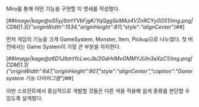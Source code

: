 Miro를 통해 어떤 기능을 구현할 지 명세를 작성했다.

[##_Image|kage@xS5yj/btrtYVbFjgK/YqQggSeMAz4VZnRCYy0G51/img.png|CDM|1.3|{"originWidth":1534,"originHeight":811,"style":"alignCenter"}_##]

먼저 게임의 기능을 크게 GameSystem, Monster, Item, Pickup으로 나누었다. 첫 버전에서는 Game System이 가장 큰 부분을 차지한다.

[##_Image|kage@z6D1J/btrtYcLwcJb/2GdrhlMvOMMYJUIn3eXzC1/img.png|CDM|1.3|{"originWidth":647,"originHeight":907,"style":"alignCenter","caption":"Game system 기능 다이어그램"}_##]

이번 스프린트에서 중심적으로 개발할 것들은 다른 색을 적용해 쉽게 종류를 판단할 수 있도록 설계했다.